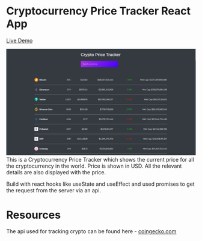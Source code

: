 # Cryptocurrency Price Tracker React App

[Live Demo](https://competent-liskov-942e07.netlify.app/)

<img src="./Screenshot (842).png" alt="the screenshot of the app large screen"/>
This is a Cryptocurrency Price Tracker which shows the current price for all the cryptocurrency in the world. Price is shown in USD. All the relevant details are also displayed with the price.

Build with react hooks like useState and useEffect and used promises to get the request from the server via an api. 

# Resources

The api used for tracking crypto can be found here - [coingecko.com](https://coingecko.com/)
